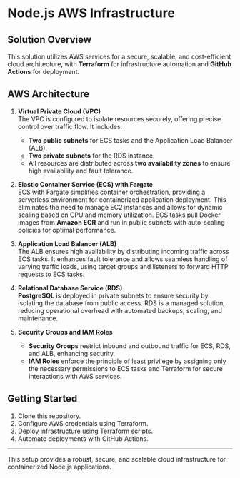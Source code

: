# Node.js AWS Infrastructure

## Solution Overview
This solution utilizes AWS services for a secure, scalable, and cost-efficient cloud architecture, with **Terraform** for infrastructure automation and **GitHub Actions** for deployment.

## AWS Architecture

1. **Virtual Private Cloud (VPC)**  
   The VPC is configured to isolate resources securely, offering precise control over traffic flow. It includes:  
   - **Two public subnets** for ECS tasks and the Application Load Balancer (ALB).  
   - **Two private subnets** for the RDS instance.  
   - All resources are distributed across **two availability zones** to ensure high availability and fault tolerance.

2. **Elastic Container Service (ECS) with Fargate**  
   ECS with Fargate simplifies container orchestration, providing a serverless environment for containerized application deployment. This eliminates the need to manage EC2 instances and allows for dynamic scaling based on CPU and memory utilization. ECS tasks pull Docker images from **Amazon ECR** and run in public subnets with auto-scaling policies for optimal performance.

3. **Application Load Balancer (ALB)**  
   The ALB ensures high availability by distributing incoming traffic across ECS tasks. It enhances fault tolerance and allows seamless handling of varying traffic loads, using target groups and listeners to forward HTTP requests to ECS tasks.

4. **Relational Database Service (RDS)**  
   **PostgreSQL** is deployed in private subnets to ensure security by isolating the database from public access. RDS is a managed solution, reducing operational overhead with automated backups, scaling, and maintenance.

5. **Security Groups and IAM Roles**  
   - **Security Groups** restrict inbound and outbound traffic for ECS, RDS, and ALB, enhancing security.  
   - **IAM Roles** enforce the principle of least privilege by assigning only the necessary permissions to ECS tasks and Terraform for secure interactions with AWS services.

## Getting Started
1. Clone this repository.
2. Configure AWS credentials using Terraform.
3. Deploy infrastructure using Terraform scripts.
4. Automate deployments with GitHub Actions.

---

This setup provides a robust, secure, and scalable cloud infrastructure for containerized Node.js applications.
